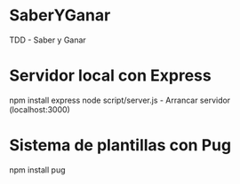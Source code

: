 # SaberYGanar
TDD - Saber y Ganar

# Servidor local con Express
npm install express
node script/server.js - Arrancar servidor (localhost:3000)

# Sistema de plantillas con Pug
npm install pug
